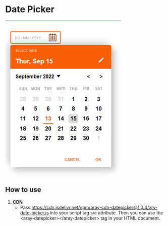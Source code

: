 # Date Picker

![This is an image](/src/images/Date-picker.png)

## How to use

1. **CDN**
   - Pass https://cdn.jsdelivr.net/npm/aray-cdn-datepicker@1.0.4/ary-date-picker.js into your script tag src attribute. Then you can use the &lt;aray-datepicker&gt;&lt;/aray-datepicker> tag in your HTML document.
